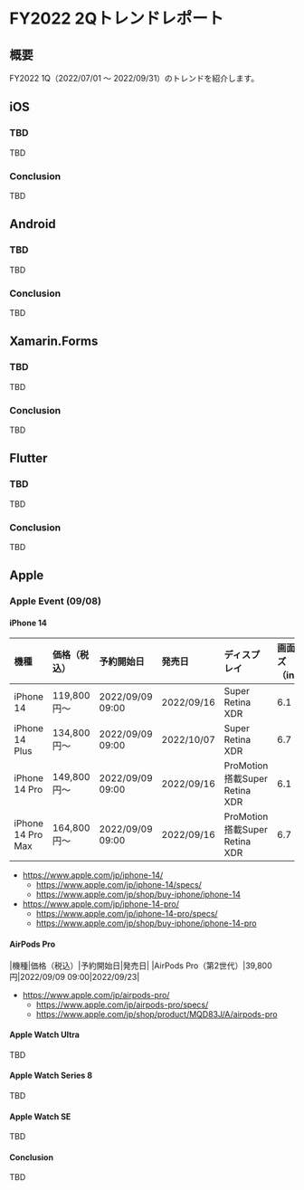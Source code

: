 # FY2022 2Qトレンドレポート

## 概要

FY2022 1Q（2022/07/01 〜 2022/09/31）のトレンドを紹介します。

## iOS

### TBD

TBD

### Conclusion

TBD

## Android

### TBD

TBD

### Conclusion

TBD

## Xamarin.Forms

### TBD

TBD

### Conclusion

TBD

## Flutter

### TBD

TBD

### Conclusion

TBD

## Apple

### Apple Event (09/08)

#### iPhone 14

|機種|価格（税込）|予約開始日|発売日|ディスプレイ|画面サイズ（inch）|チップ|コネクタ|
|:--|:--|:--|:--|:--|:--|:--|:--|
|iPhone 14|119,800円〜|2022/09/09 09:00|2022/09/16|Super Retina XDR|6.1|A15 Bionic|Lightning|
|iPhone 14 Plus|134,800円〜|2022/09/09 09:00|2022/10/07|Super Retina XDR|6.7|A15 Bionic|Lightning|
|iPhone 14 Pro|149,800円〜|2022/09/09 09:00|2022/09/16|ProMotion搭載Super Retina XDR|6.1|A15 Bionic|Lightning|
|iPhone 14 Pro Max|164,800円〜|2022/09/09 09:00|2022/09/16|ProMotion搭載Super Retina XDR|6.7|A15 Bionic|Lightning|

- https://www.apple.com/jp/iphone-14/
  - https://www.apple.com/jp/iphone-14/specs/
  - https://www.apple.com/jp/shop/buy-iphone/iphone-14
- https://www.apple.com/jp/iphone-14-pro/
  - https://www.apple.com/jp/iphone-14-pro/specs/
  - https://www.apple.com/jp/shop/buy-iphone/iphone-14-pro

#### AirPods Pro

|機種|価格（税込）|予約開始日|発売日|
|AirPods Pro（第2世代）|39,800円|2022/09/09 09:00|2022/09/23|

- https://www.apple.com/jp/airpods-pro/
  - https://www.apple.com/jp/airpods-pro/specs/
  - https://www.apple.com/jp/shop/product/MQD83J/A/airpods-pro

#### Apple Watch Ultra

TBD

#### Apple Watch Series 8

TBD

#### Apple Watch SE

TBD

#### Conclusion

TBD
